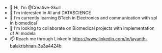 - 👋 Hi, I’m @Creative-Skull
- 👀 I’m interested in AI and DATASCIENCE 
- 🌱 I’m currently learning BTech in Electronics and communication with spl in biomedical
- 💞️ I’m looking to collaborate on Biomedical projects with implementation of AI modela
- 📫 Reach me through LinkedIn https://www.linkedin.com/in/jayanth-balakrishnan-3a3a4424b

<!---
Creative-Skull/Creative-Skull is a ✨ special ✨ repository because its `README.md` (this file) appears on your GitHub profile.
You can click the Preview link to take a look at your changes.
--->
